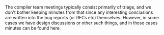 The compiler team meetings typically consist primarily of triage, and
we don't bother keeping minutes from that since any interesting
conclusions are written into the bug reports (or RFCs etc) themselves.
However, in some cases we have design discussions or other such
things, and in those cases minutes can be found here.
